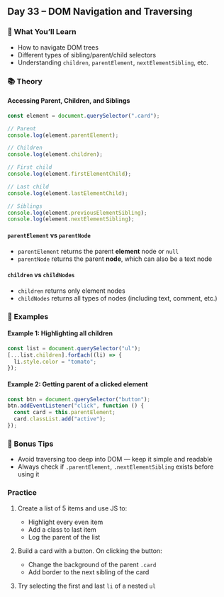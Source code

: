 <article class="day-block">

## Day 33 – DOM Navigation and Traversing

### 🌱 What You’ll Learn

* How to navigate DOM trees
* Different types of sibling/parent/child selectors
* Understanding `children`, `parentElement`, `nextElementSibling`, etc.

<div class="section-break"></div>

### 📚 Theory

#### Accessing Parent, Children, and Siblings

```js
const element = document.querySelector(".card");

// Parent
console.log(element.parentElement);

// Children
console.log(element.children);

// First child
console.log(element.firstElementChild);

// Last child
console.log(element.lastElementChild);

// Siblings
console.log(element.previousElementSibling);
console.log(element.nextElementSibling);
```

#### `parentElement` vs `parentNode`

* `parentElement` returns the parent **element** node or `null`
* `parentNode` returns the parent **node**, which can also be a text node

#### `children` vs `childNodes`

* `children` returns only element nodes
* `childNodes` returns all types of nodes (including text, comment, etc.)

<div class="section-break"></div>

### 🧪 Examples

#### Example 1: Highlighting all children

```js
const list = document.querySelector("ul");
[...list.children].forEach((li) => {
  li.style.color = "tomato";
});
```

#### Example 2: Getting parent of a clicked element

```js
const btn = document.querySelector("button");
btn.addEventListener("click", function () {
  const card = this.parentElement;
  card.classList.add("active");
});
```

<div class="section-break"></div>

### 🧠 Bonus Tips

* Avoid traversing too deep into DOM — keep it simple and readable
* Always check if `.parentElement`, `.nextElementSibling` exists before using it

<div class="section-break"></div>

<div class="practice">

### Practice

1. Create a list of 5 items and use JS to:

   * Highlight every even item
   * Add a class to last item
   * Log the parent of the list

2. Build a card with a button. On clicking the button:

   * Change the background of the parent `.card`
   * Add border to the next sibling of the card

3. Try selecting the first and last `li` of a nested `ul`

</div>

</article>
